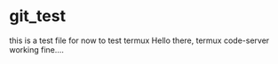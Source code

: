 # git_test

this is a test file for now to test termux
Hello there, termux code-server working fine....